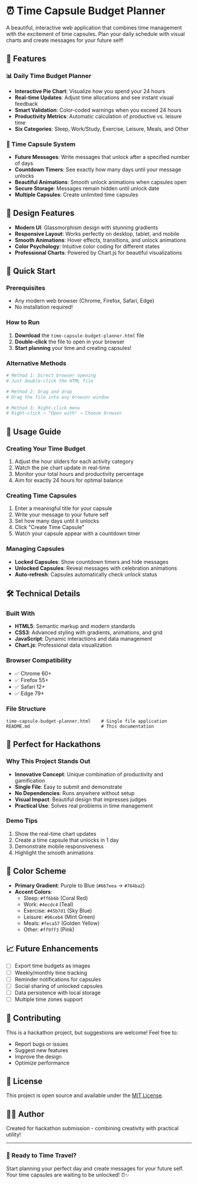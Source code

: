 # ⏰ Time Capsule Budget Planner

A beautiful, interactive web application that combines time management with the excitement of time capsules. Plan your daily schedule with visual charts and create messages for your future self!

## 🌟 Features

### 📊 Daily Time Budget Planner
- **Interactive Pie Chart**: Visualize how you spend your 24 hours
- **Real-time Updates**: Adjust time allocations and see instant visual feedback
- **Smart Validation**: Color-coded warnings when you exceed 24 hours
- **Productivity Metrics**: Automatic calculation of productive vs. leisure time
- **Six Categories**: Sleep, Work/Study, Exercise, Leisure, Meals, and Other

### 💌 Time Capsule System
- **Future Messages**: Write messages that unlock after a specified number of days
- **Countdown Timers**: See exactly how many days until your message unlocks
- **Beautiful Animations**: Smooth unlock animations when capsules open
- **Secure Storage**: Messages remain hidden until unlock date
- **Multiple Capsules**: Create unlimited time capsules

## 🎨 Design Features

- **Modern UI**: Glassmorphism design with stunning gradients
- **Responsive Layout**: Works perfectly on desktop, tablet, and mobile
- **Smooth Animations**: Hover effects, transitions, and unlock animations
- **Color Psychology**: Intuitive color coding for different states
- **Professional Charts**: Powered by Chart.js for beautiful visualizations

## 🚀 Quick Start

### Prerequisites
- Any modern web browser (Chrome, Firefox, Safari, Edge)
- No installation required!

### How to Run
1. **Download** the `time-capsule-budget-planner.html` file
2. **Double-click** the file to open in your browser
3. **Start planning** your time and creating capsules!

### Alternative Methods
```bash
# Method 1: Direct browser opening
# Just double-click the HTML file

# Method 2: Drag and drop
# Drag the file into any browser window

# Method 3: Right-click menu
# Right-click → "Open with" → Choose browser
```

## 📱 Usage Guide

### Creating Your Time Budget
1. Adjust the hour sliders for each activity category
2. Watch the pie chart update in real-time
3. Monitor your total hours and productivity percentage
4. Aim for exactly 24 hours for optimal balance

### Creating Time Capsules
1. Enter a meaningful title for your capsule
2. Write your message to your future self
3. Set how many days until it unlocks
4. Click "Create Time Capsule"
5. Watch your capsule appear with a countdown timer

### Managing Capsules
- **Locked Capsules**: Show countdown timers and hide messages
- **Unlocked Capsules**: Reveal messages with celebration animations
- **Auto-refresh**: Capsules automatically check unlock status

## 🛠️ Technical Details

### Built With
- **HTML5**: Semantic markup and modern standards
- **CSS3**: Advanced styling with gradients, animations, and grid
- **JavaScript**: Dynamic interactions and data management
- **Chart.js**: Professional data visualization

### Browser Compatibility
- ✅ Chrome 60+
- ✅ Firefox 55+
- ✅ Safari 12+
- ✅ Edge 79+

### File Structure
```
time-capsule-budget-planner.html    # Single file application
README.md                           # This documentation
```

## 🎯 Perfect for Hackathons

### Why This Project Stands Out
- **Innovative Concept**: Unique combination of productivity and gamification
- **Single File**: Easy to submit and demonstrate
- **No Dependencies**: Runs anywhere without setup
- **Visual Impact**: Beautiful design that impresses judges
- **Practical Use**: Solves real problems in time management

### Demo Tips
1. Show the real-time chart updates
2. Create a time capsule that unlocks in 1 day
3. Demonstrate mobile responsiveness
4. Highlight the smooth animations

## 🌈 Color Scheme

- **Primary Gradient**: Purple to Blue (`#667eea` → `#764ba2`)
- **Accent Colors**: 
  - Sleep: `#ff6b6b` (Coral Red)
  - Work: `#4ecdc4` (Teal)
  - Exercise: `#45b7d1` (Sky Blue)
  - Leisure: `#96ceb4` (Mint Green)
  - Meals: `#feca57` (Golden Yellow)
  - Other: `#ff9ff3` (Pink)

## 📈 Future Enhancements

- [ ] Export time budgets as images
- [ ] Weekly/monthly time tracking
- [ ] Reminder notifications for capsules
- [ ] Social sharing of unlocked capsules
- [ ] Data persistence with local storage
- [ ] Multiple time zones support

## 🤝 Contributing

This is a hackathon project, but suggestions are welcome! Feel free to:
- Report bugs or issues
- Suggest new features
- Improve the design
- Optimize performance

## 📄 License

This project is open source and available under the [MIT License](https://opensource.org/licenses/MIT).

## 👨‍💻 Author

Created for hackathon submission - combining creativity with practical utility!

---

### 🎉 Ready to Time Travel?

Start planning your perfect day and create messages for your future self. Your time capsules are waiting to be unlocked! ⏰✨